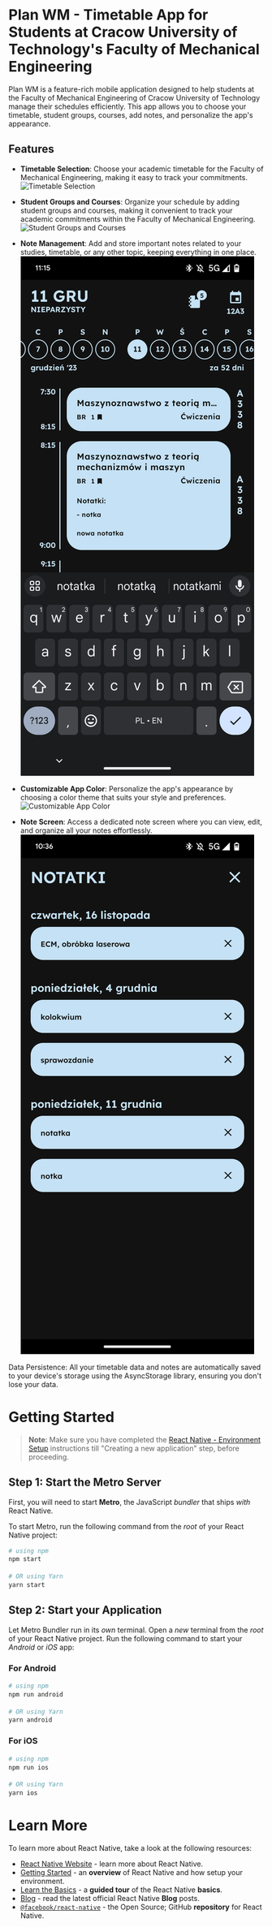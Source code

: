 
# Plan WM - Timetable App for Students at Cracow University of Technology's Faculty of Mechanical Engineering

Plan WM is a feature-rich mobile application designed to help students at the Faculty of Mechanical Engineering of Cracow University of Technology manage their schedules efficiently. This app allows you to choose your timetable, student groups, courses, add notes, and personalize the app's appearance.

## Features

- **Timetable Selection**: Choose your academic timetable for the Faculty of Mechanical Engineering, making it easy to track your commitments.
![Timetable Selection](timetable_selection.png)

- **Student Groups and Courses**: Organize your schedule by adding student groups and courses, making it convenient to track your academic commitments within the Faculty of Mechanical Engineering.
![Student Groups and Courses](student_groups.png)

- **Note Management**: Add and store important notes related to your studies, timetable, or any other topic, keeping everything in one place.
![Note Management](note_management.png)

- **Customizable App Color**: Personalize the app's appearance by choosing a color theme that suits your style and preferences.
![Customizable App Color](app_color.png)

- **Note Screen**: Access a dedicated note screen where you can view, edit, and organize all your notes effortlessly.
![Note Screen](note_screen.png)

Data Persistence: All your timetable data and notes are automatically saved to your device's storage using the AsyncStorage library, ensuring you don't lose your data.

<!--- Installation

[Include installation instructions here if applicable]

Usage

[Provide instructions on how students can use Plan WM]

Contributing

[If you want to encourage contributions, provide guidelines here]

License

[Specify the license you are using for your project]-->

# Getting Started

>**Note**: Make sure you have completed the [React Native - Environment Setup](https://reactnative.dev/docs/environment-setup) instructions till "Creating a new application" step, before proceeding.

## Step 1: Start the Metro Server

First, you will need to start **Metro**, the JavaScript _bundler_ that ships _with_ React Native.

To start Metro, run the following command from the _root_ of your React Native project:

```bash
# using npm
npm start

# OR using Yarn
yarn start
```

## Step 2: Start your Application

Let Metro Bundler run in its _own_ terminal. Open a _new_ terminal from the _root_ of your React Native project. Run the following command to start your _Android_ or _iOS_ app:

### For Android

```bash
# using npm
npm run android

# OR using Yarn
yarn android
```

### For iOS

```bash
# using npm
npm run ios

# OR using Yarn
yarn ios
```
# Learn More

To learn more about React Native, take a look at the following resources:

- [React Native Website](https://reactnative.dev) - learn more about React Native.
- [Getting Started](https://reactnative.dev/docs/environment-setup) - an **overview** of React Native and how setup your environment.
- [Learn the Basics](https://reactnative.dev/docs/getting-started) - a **guided tour** of the React Native **basics**.
- [Blog](https://reactnative.dev/blog) - read the latest official React Native **Blog** posts.
- [`@facebook/react-native`](https://github.com/facebook/react-native) - the Open Source; GitHub **repository** for React Native.

